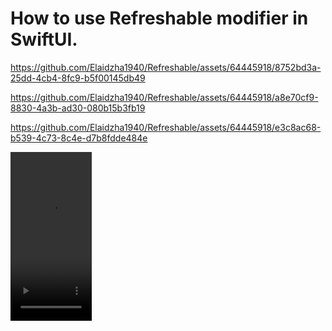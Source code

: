 How to use Refreshable modifier in SwiftUI.
===========================================

https://github.com/Elaidzha1940/Refreshable/assets/64445918/8752bd3a-25dd-4cb4-8fc9-b5f00145db49

https://github.com/Elaidzha1940/Refreshable/assets/64445918/a8e70cf9-8830-4a3b-ad30-080b15b3fb19

https://github.com/Elaidzha1940/Refreshable/assets/64445918/e3c8ac68-b539-4c73-8c4e-d7b8fdde484e

<video src="https://github.com/Elaidzha1940/Refreshable/assets/64445918/8752bd3a-25dd-4cb4-8fc9-b5f00145db49" width="130" height="270">
